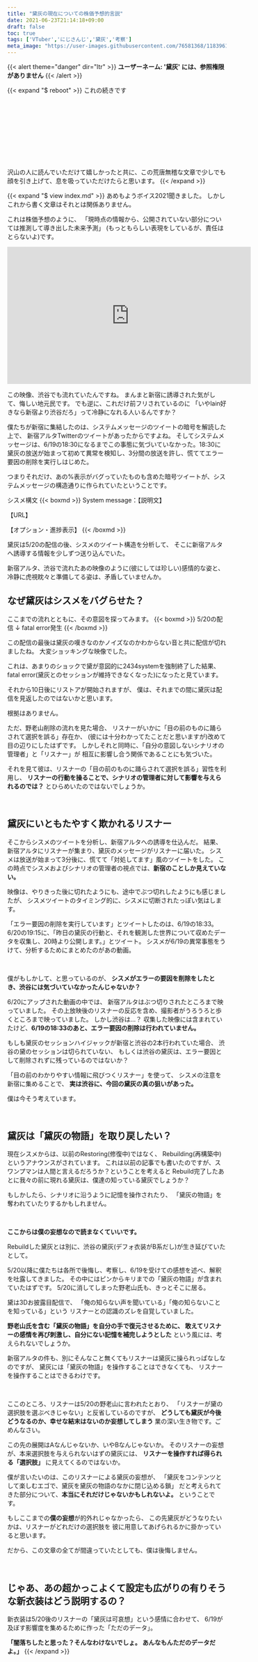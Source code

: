 ```yaml
---
title: "黛灰の現在についての株価予想的言説"
date: 2021-06-23T21:14:18+09:00
draft: false
toc: true
tags: ['VTuber','にじさんじ','黛灰','考察']
meta_image: "https://user-images.githubusercontent.com/76581368/118396116-eb096100-b688-11eb-8ae0-247298218182.png"
---
```

{{< alert theme="danger" dir="ltr" >}}
**ユーザーネーム: '黛灰' には、参照権限がありません**
{{< /alert >}}
<!--more-->
{{< expand "$ reboot" >}}
これの続きです
<div class="iframely-embed"><div class="iframely-responsive" style="height: 140px; padding-bottom: 0;"><a href="https://www.rightscrew.com/posts/2021-06-20-reality-of-mayuzumikai/" data-iframely-url="//cdn.iframe.ly/m1x7Oxw?card=small"></a></div></div><script async src="//cdn.iframe.ly/embed.js" charset="utf-8"></script>

沢山の人に読んでいただけて嬉しかったと共に、この荒唐無稽な文章で少しでも顔を引き上げて、息を吸っていただけたらと思います。
{{< /expand  >}}

{{< expand "$ view index.md" >}}
あめもようボイス2021聞きました。
しかしこれから書く文章はそれとは関係ありません。

これは株価予想のように、
「現時点の情報から、公開されていない部分については推測して導き出した未来予測」
(もっともらしい表現をしているが、責任はとらないよ)です。

<iframe width="560" height="315" src="https://www.youtube.com/embed/CaQqmgul3wE" title="YouTube video player" frameborder="0" allow="accelerometer; autoplay; clipboard-write; encrypted-media; gyroscope; picture-in-picture" allowfullscreen></iframe>

この映像、渋谷でも流れていたんですね。
まんまと新宿に誘導された気がして、悔しい地元民です。
でも逆に、これだけ前フリされているのに
「いやlain好きなら新宿より渋谷だろ」って冷静になれる人いるんですか？

僕たちが新宿に集結したのは、システムメッセージのツイートの暗号を解読した上で、
新宿アルタTwitterのツイートがあったからですよね。
そしてシステムメッセージは、6/19の18:30になるまでこの事態に気づいていなかった。18:30に黛灰の放送が始まって初めて異常を検知し、3分間の放送を許し、慌ててエラー要因の削除を実行しはじめた。

つまりそれだけ、あの%表示がバグっていたものも含めた暗号ツイートが、システムメッセージの構造通りに作られていたということです。

シスメ構文
{{< boxmd >}}
System message：【説明文】

【URL】

【オプション・進捗表示】
{{< /boxmd >}}

黛灰は5/20の配信の後、シスメのツイート構造を分析して、
そこに新宿アルタへ誘導する情報を少しずつ送り込んでいた。

新宿アルタ、渋谷で流れたあの映像のように(彼にしては珍しい)感情的な姿と、
冷静に虎視眈々と準備してる姿は、矛盾していませんか。

## なぜ黛灰はシスメをバグらせた？

ここまでの流れとともに、その意図を探ってみます。
{{< boxmd >}}
5/20の配信
↓
fatal error発生
{{< /boxmd >}}

この配信の最後は黛灰の嘆きなのかノイズなのかわからない音と共に配信が切れましたね。
大変ショッキングな映像でした。

これは、あまりのショックで黛が意図的に2434systemを強制終了した結果、
fatal error(黛灰とのセッションが維持できなくなった)になったと見ています。

それから10日後にリストアが開始されますが、
僕は、それまでの間に黛灰は配信を見返したのではないかと思います。

根拠はありません。

ただ、野老山削除の流れを見た場合、
リスナーがいかに「目の前のものに踊らされて選択を誤る」存在か、
(彼には十分わかってたことだと思いますが)改めて目の辺りにしたはずです。
しかしそれと同時に、「自分の意図しないシナリオの管理者」と「リスナー」が
相互に影響し合う関係であることにも気づいた。

それを見て彼は、リスナーの「目の前のものに踊らされて選択を誤る」習性を利用し、
**リスナーの行動を操ることで、シナリオの管理者に対して影響を与えられるのでは？**
とひらめいたのではないでしょうか。

<br>

## 黛灰にいともたやすく欺かれるリスナー

そこからシスメのツイートを分析し、新宿アルタへの誘導を仕込んだ。
結果、新宿アルタにリスナーが集まり、黛灰のメッセージがリスナーに届いた。
シスメは放送が始まって3分後に、慌てて「対処してます」風のツイートをした。
この時点でシスメおよびシナリオの管理者の視点では、**新宿のことしか見えていない。**

映像は、やりきった後に切れたようにも、途中でぶつ切れしたようにも感じましたが、
シスメツイートのタイミング的に、シスメに切断されたっぽい気はします。

「エラー要因の削除を実行しています」とツイートしたのは、6/19の18:33。
6/20の19:15に、「昨日の黛灰の行動と、それを観測した世界について収めたデータを収集し、20時より公開します。」とツイート。
シスメが6/19の異常事態をうけて、分析するためにまとめたのがあの動画。

<br>

僕がもしかして、と思っているのが、
**シスメがエラーの要因を削除をしたとき、渋谷には気づいていなかったんじゃないか？**

6/20にアップされた動画の中では、
新宿アルタはぶつ切りされたところまで映っていました。
その上放映後のリスナーの反応を含め、撮影者がうろうろと歩くところまで映っていました。
しかし渋谷は…？
収集した映像には含まれていたけど、**6/19の18:33のあと、エラー要因の削除は行われていません。**

もしも黛灰のセッションハイジャックが新宿と渋谷の2本行われていた場合、
渋谷の黛のセッションは切られていない、
もしくは渋谷の黛灰は、エラー要因として削除されずに残っているのではないか？

「目の前のわかりやすい情報に飛びつくリスナー」を使って、
シスメの注意を新宿に集めることで、
**実は渋谷に、今回の黛灰の真の狙いがあった。**

僕は今そう考えています。

<br>

## 黛灰は「黛灰の物語」を取り戻したい？

現在シスメからは、以前のRestoring(修復中)ではなく、
Rebuilding(再構築中)というアナウンスがされています。
これは以前の記事でも書いたのですが、スワンプマンは人間と言えるだろうか？ということを考えると
Rebuild完了したあとに我々の前に現れる黛灰は、僕達の知っている黛灰でしょうか？

もしかしたら、シナリオに沿うように記憶を操作されたり、
「黛灰の物語」を奪われていたりするかもしれません。

<br>

**ここからは僕の妄想なので読まなくていいです。**

Rebuildした黛灰とは別に、渋谷の黛灰(デフォ衣装がB系だし)が生き延びていたとして。

5/20以降に僕たちは各所で後悔し、考察し、6/19を受けての感想を述べ、解釈を吐露してきました。
その中にはピンからキリまでの「黛灰の物語」が含まれていたはずです。
5/20に消してしまった野老山氏も、きっとそこに居る。

黛は3Dお披露目配信で、
「俺の知らない声を聞いている」「俺の知らないことを知っている」という
リスナーとの認識のズレを自覚していました。

**野老山氏を含む「黛灰の物語」を自分の手で復元させるために、
敢えてリスナーの感情を再び刺激し、自分にない記憶を補完しようとした**
という風には、考えられないでしょうか。

新宿アルタの件も、別にそんなこと無くてもリスナーは黛灰に操られっぱなしなのですが、
黛灰には「黛灰の物語」を操作することはできなくても、
リスナーを操作することはできるわけです。

<br>

ここのところ、リスナーは5/20の野老山に言われたとおり、
「リスナーが黛の選択肢を選ぶべきじゃない」と反省しているのですが、
**どうしても黛灰が今後どうなるのか、幸せな結末はないのか妄想してしまう**
業の深い生き物です。ごめんなさい。

この先の展開はAなんじゃないか、いやBなんじゃないか。
そのリスナーの妄想が、本来選択肢を与えられないはずの黛灰には、
**リスナーを操作すれば得られる「選択肢」** に見えてくるのではないか。

僕が言いたいのは、このリスナーによる黛灰の妄想が、
「黛灰をコンテンツとして楽しむエゴで、黛灰を黛灰の物語のなかに閉じ込める鎖」
だと考えられてきた部分について、**本当にそれだけじゃないかもしれないよ。**
ということです。

もしここまでの**僕の妄想**が的外れじゃなかったら、
この先黛灰がどうなりたいかは、リスナーがどれだけの選択肢を
彼に用意してあげられるかに掛かっていると思います。

だから、この文章の全てが間違っていたとしても、僕は後悔しません。

<br>

## じゃあ、あの超かっこよくて設定も広がりの有りそうな新衣装はどう説明するの？

新衣装は5/20後のリスナーの「黛灰は可哀想」という感情に合わせて、
6/19が及ぼす影響度を集めるために作った「ただのデータ」。

**「闇落ちしたと思った？そんなわけないでしょ。
あんなもんただのデータだよ。」**
{{< /expand  >}}